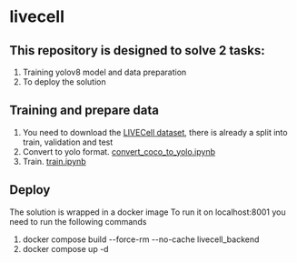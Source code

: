 # livecell


## This repository is designed to solve 2 tasks: 
1) Training yolov8 model and data preparation
2) To deploy the solution

## Training and prepare data
1) You need to download the [LIVECell dataset](https://sartorius-research.github.io/LIVECell/), there is already a split into train, validation and test 
2) Convert to yolo format. [convert_coco_to_yolo.ipynb](train%2Fconvert_coco_to_yolo.ipynb)
3) Train. [train.ipynb](train%2Ftrain.ipynb)

## Deploy
The solution is wrapped in a docker image
To run it on localhost:8001 you need to run the following commands

1) docker compose build --force-rm --no-cache livecell_backend
2) docker compose up -d